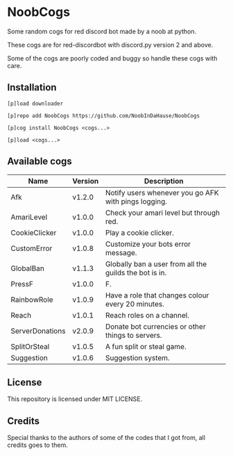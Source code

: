 # NoobCogs

Some random cogs for red discord bot made by a noob at python.

These cogs are for red-discordbot with discord.py version 2 and above.

Some of the cogs are poorly coded and buggy so handle these cogs with care.

## Installation

```
[p]load downloader

[p]repo add NoobCogs https://github.com/NoobInDaHause/NoobCogs

[p]cog install NoobCogs <cogs...>

[p]load <cogs...>
```

## Available cogs

| Name            |  Version  | Description                                                      |
| --------------- | --------- | ---------------------------------------------------------------- |
| Afk             |  v1.2.0   | Notify users whenever you go AFK with pings logging.             |
| AmariLevel      |  v1.0.0   | Check your amari level but through red.                          |
| CookieClicker   |  v1.0.0   | Play a cookie clicker.                                           |
| CustomError     |  v1.0.8   | Customize your bots error message.                               |
| GlobalBan       |  v1.1.3   | Globally ban a user from all the guilds the bot is in.           |
| PressF          |  v1.0.0   | F.                                                               |
| RainbowRole     |  v1.0.9   | Have a role that changes colour every 20 minutes.                |
| Reach           |  v1.0.1   | Reach roles on a channel.                                        |
| ServerDonations |  v2.0.9   | Donate bot currencies or other things to servers.                |
| SplitOrSteal    |  v1.0.5   | A fun split or steal game.                                       |
| Suggestion      |  v1.0.6   | Suggestion system.                                               |

## License

This repository is licensed under MIT LICENSE.

## Credits

Special thanks to the authors of some of the codes that I got from, all credits goes to them.
